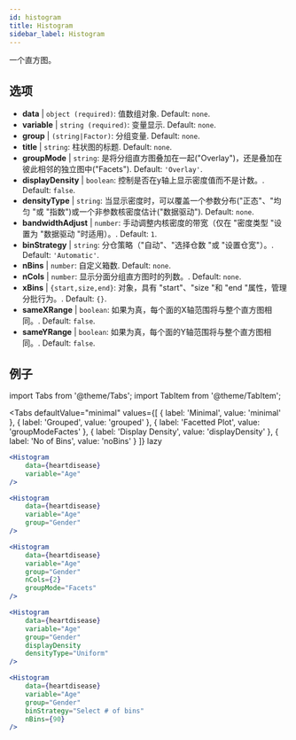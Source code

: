 ```yaml
---
id: histogram
title: Histogram
sidebar_label: Histogram
---
```


一个直方图。

## 选项

* __data__ | `object (required)`: 值数组对象. Default: `none`.
* __variable__ | `string (required)`: 变量显示. Default: `none`.
* __group__ | `(string|Factor)`: 分组变量. Default: `none`.
* __title__ | `string`: 柱状图的标题. Default: `none`.
* __groupMode__ | `string`: 是将分组直方图叠加在一起("Overlay")，还是叠加在彼此相邻的独立图中("Facets"). Default: `'Overlay'`.
* __displayDensity__ | `boolean`: 控制是否在y轴上显示密度值而不是计数。. Default: `false`.
* __densityType__ | `string`: 当显示密度时，可以覆盖一个参数分布("正态"、"均匀 "或 "指数")或一个非参数核密度估计("数据驱动"). Default: `none`.
* __bandwidthAdjust__ | `number`: 手动调整内核密度的带宽（仅在 "密度类型 "设置为 "数据驱动 "时适用）。. Default: `1`.
* __binStrategy__ | `string`: 分仓策略（"自动"、"选择仓数 "或 "设置仓宽"）。. Default: `'Automatic'`.
* __nBins__ | `number`: 自定义箱数. Default: `none`.
* __nCols__ | `number`: 显示分面分组直方图时的列数。. Default: `none`.
* __xBins__ | `{start,size,end}`: 对象，具有 "start"、"size "和 "end "属性，管理分批行为。. Default: `{}`.
* __sameXRange__ | `boolean`: 如果为真，每个面的X轴范围将与整个直方图相同。. Default: `false`.
* __sameYRange__ | `boolean`: 如果为真，每个面的Y轴范围将与整个直方图相同。. Default: `false`.


## 例子

import Tabs from '@theme/Tabs';
import TabItem from '@theme/TabItem';

<Tabs
    defaultValue="minimal"
    values={[
        { label: 'Minimal', value: 'minimal' },
        { label: 'Grouped', value: 'grouped' },
        { label: 'Facetted Plot', value: 'groupModeFactes' },
        { label: 'Display Density', value: 'displayDensity' },
        { label: 'No of Bins', value: 'noBins' }
    ]}
    lazy
>

<TabItem value="minimal">

```jsx live
<Histogram 
    data={heartdisease} 
    variable="Age"
/>
```

</TabItem>

<TabItem value="grouped">

```jsx live
<Histogram 
    data={heartdisease} 
    variable="Age"
    group="Gender"
/>
```

</TabItem>

<TabItem value="groupModeFactes">

```jsx live
<Histogram 
    data={heartdisease} 
    variable="Age"
    group="Gender"
    nCols={2}
    groupMode="Facets"
/>
```

</TabItem>

<TabItem value="displayDensity">

```jsx live
<Histogram 
    data={heartdisease} 
    variable="Age"
    group="Gender"
    displayDensity 
    densityType="Uniform"
/>
```

</TabItem>

<TabItem value="noBins">

```jsx live
<Histogram 
    data={heartdisease} 
    variable="Age"
    group="Gender"
    binStrategy="Select # of bins"
    nBins={90}
/>
```

</TabItem>

</Tabs>
